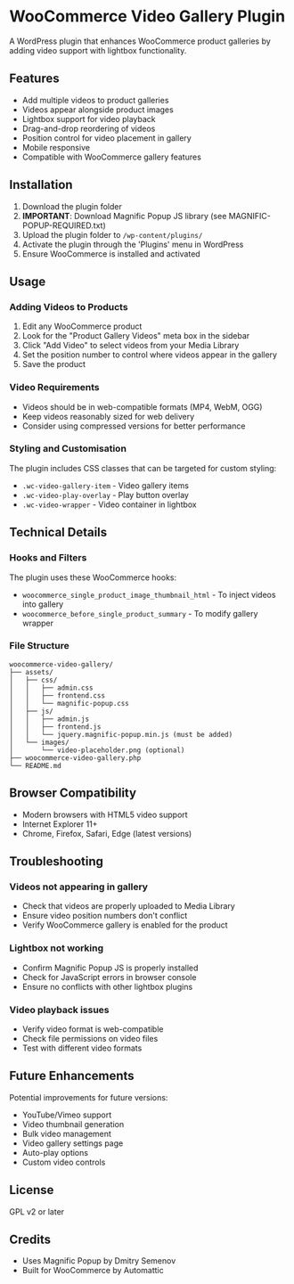 # WooCommerce Video Gallery Plugin

A WordPress plugin that enhances WooCommerce product galleries by adding video support with lightbox functionality.

## Features

- Add multiple videos to product galleries
- Videos appear alongside product images
- Lightbox support for video playback
- Drag-and-drop reordering of videos
- Position control for video placement in gallery
- Mobile responsive
- Compatible with WooCommerce gallery features

## Installation

1. Download the plugin folder
2. **IMPORTANT**: Download Magnific Popup JS library (see MAGNIFIC-POPUP-REQUIRED.txt)
3. Upload the plugin folder to `/wp-content/plugins/`
4. Activate the plugin through the 'Plugins' menu in WordPress
5. Ensure WooCommerce is installed and activated

## Usage

### Adding Videos to Products

1. Edit any WooCommerce product
2. Look for the "Product Gallery Videos" meta box in the sidebar
3. Click "Add Video" to select videos from your Media Library
4. Set the position number to control where videos appear in the gallery
5. Save the product

### Video Requirements

- Videos should be in web-compatible formats (MP4, WebM, OGG)
- Keep videos reasonably sized for web delivery
- Consider using compressed versions for better performance

### Styling and Customisation

The plugin includes CSS classes that can be targeted for custom styling:

- `.wc-video-gallery-item` - Video gallery items
- `.wc-video-play-overlay` - Play button overlay
- `.wc-video-wrapper` - Video container in lightbox

## Technical Details

### Hooks and Filters

The plugin uses these WooCommerce hooks:
- `woocommerce_single_product_image_thumbnail_html` - To inject videos into gallery
- `woocommerce_before_single_product_summary` - To modify gallery wrapper

### File Structure

```
woocommerce-video-gallery/
├── assets/
│   ├── css/
│   │   ├── admin.css
│   │   ├── frontend.css
│   │   └── magnific-popup.css
│   ├── js/
│   │   ├── admin.js
│   │   ├── frontend.js
│   │   └── jquery.magnific-popup.min.js (must be added)
│   └── images/
│       └── video-placeholder.png (optional)
├── woocommerce-video-gallery.php
└── README.md
```

## Browser Compatibility

- Modern browsers with HTML5 video support
- Internet Explorer 11+
- Chrome, Firefox, Safari, Edge (latest versions)

## Troubleshooting

### Videos not appearing in gallery
- Check that videos are properly uploaded to Media Library
- Ensure video position numbers don't conflict
- Verify WooCommerce gallery is enabled for the product

### Lightbox not working
- Confirm Magnific Popup JS is properly installed
- Check for JavaScript errors in browser console
- Ensure no conflicts with other lightbox plugins

### Video playback issues
- Verify video format is web-compatible
- Check file permissions on video files
- Test with different video formats

## Future Enhancements

Potential improvements for future versions:
- YouTube/Vimeo support
- Video thumbnail generation
- Bulk video management
- Video gallery settings page
- Auto-play options
- Custom video controls

## License

GPL v2 or later

## Credits

- Uses Magnific Popup by Dmitry Semenov
- Built for WooCommerce by Automattic
